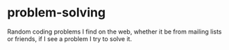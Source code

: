 # problem-solving
Random coding problems I find on the web, whether it be from mailing lists or friends, if I see a problem I try to solve it.
